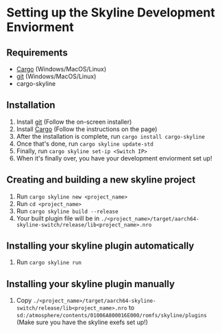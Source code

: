 # Setting up the Skyline Development Enviorment

## Requirements
   - [Cargo](https://www.rust-lang.org/tools/install) (Windows/MacOS/Linux)
   - [git](https://git-scm.com/downloads) (Windows/MacOS/Linux)
   - cargo-skyline

## Installation
1. Install [git](https://git-scm.com/downloads) (Follow the on-screen installer)
2. Install [Cargo](https://www.rust-lang.org/tools/install) (Follow the instructions on the page)
3. After the installation is complete, run `cargo install cargo-skyline`
4. Once that's done, run `cargo skyline update-std`
5. Finally, run `cargo skyline set-ip <Switch IP>`
5. When it's finally over, you have your development enviorment set up!

## Creating and building a new skyline project
1. Run `cargo skyline new <project_name>`
2. Run `cd <project_name>`
3. Run `cargo skyline build --release`
4. Your built plugin file will be in `./<project_name>/target/aarch64-skyline-switch/release/lib<project_name>.nro`

## Installing your skyline plugin automatically
1. Run `cargo skyline run`

## Installing your skyline plugin manually
1. Copy `./<project_name>/target/aarch64-skyline-switch/release/lib<project_name>.nro` to `sd:/atmosphere/contents/01006A800016E000/romfs/skyline/plugins` (Make sure you have the skyline exefs set up!)